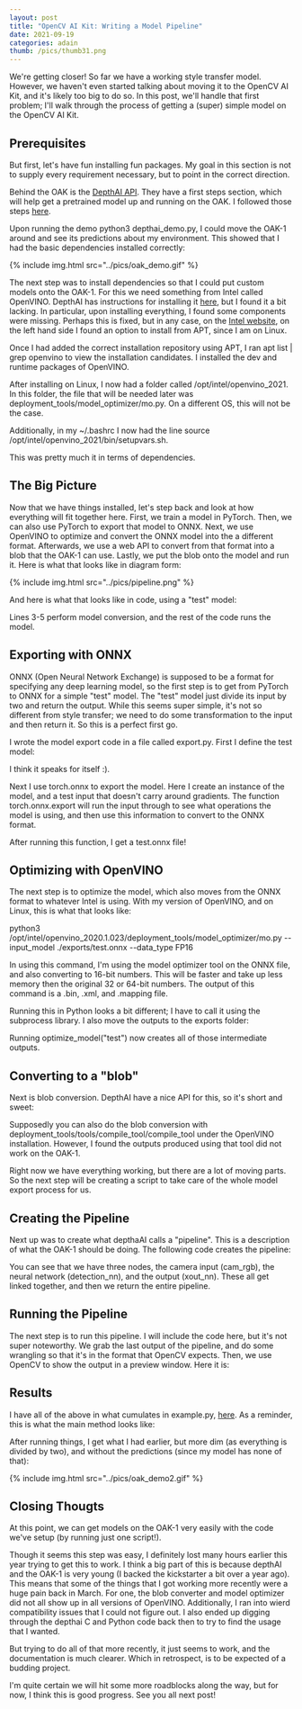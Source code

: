 ```yaml
---
layout: post
title: "OpenCV AI Kit: Writing a Model Pipeline"
date: 2021-09-19
categories: adain
thumb: /pics/thumb31.png
---
```



We're getting closer! So far we have a working style transfer model. However, we haven't even started talking about moving it to the OpenCV AI Kit, and it's likely too big to do so. In this post, we'll handle that first problem; I'll walk through the process of getting a (super) simple model on the OpenCV AI Kit.


## Prerequisites

But first, let's have fun installing fun packages. My goal in this section is not to supply every requirement necessary, but to point in the correct direction.

Behind the OAK is the [DepthAI API](https://docs.luxonis.com/en/latest/). They have a first steps section, which will help get a pretrained model up and running on the OAK. I followed those steps [here](https://docs.luxonis.com/en/latest/pages/tutorials/first_steps/).

Upon running the demo <span class="code">python3 depthai_demo.py</span>, I could move the OAK-1 around and see its predictions about my environment. This showed that I had the basic dependencies installed correctly:

{% include img.html src="../pics/oak_demo.gif" %}

The next step was to install dependencies so that I could put custom models onto the OAK-1. For this we need something from Intel called OpenVINO. DepthAI has instructions for installing it [here](https://docs.luxonis.com/en/latest/pages/tutorials/local_convert_openvino/), but I found it a bit lacking. In particular, upon installing everything, I found some components were missing. Perhaps this is fixed, but in any case, on the [Intel website](https://docs.openvinotoolkit.org/latest/openvino_docs_install_guides_installing_openvino_linux.html), on the left hand side I found an option to install from APT, since I am on Linux.

Once I had added the correct installation repository using APT, I ran <span class="code">apt list | grep openvino</span> to view the installation candidates. I installed the <span class="code">dev</span> and <span class="code">runtime</span> packages of OpenVINO.

After installing on Linux, I now had a folder called <span class="code">/opt/intel/openvino_2021</span>. In this folder, the file that will be needed later was <span class="code">deployment_tools/model_optimizer/mo.py</span>. On a different OS, this will not be the case.

Additionally, in my <span class="code">~/.bashrc</span> I now had the line <span class="code">source /opt/intel/openvino_2021/bin/setupvars.sh</span>.

This was pretty much it in terms of dependencies.


## The Big Picture

Now that we have things installed, let's step back and look at how everything will fit together here. First, we train a model in PyTorch. Then, we can also use PyTorch to export that model to ONNX. Next, we use OpenVINO to optimize and convert the ONNX model into the a different format. Afterwards, we use a web API to convert from that format into a blob that the OAK-1 can use. Lastly, we put the blob onto the model and run it. Here is what that looks like in diagram form:

{% include img.html src="../pics/pipeline.png" %}

And here is what that looks like in code, using a "test" model:

<script src="https://gist.github.com/J3698/33b9c00de822d8b5d5585cbe2a1867e8.js"></script>

Lines 3-5 perform model conversion, and the rest of the code runs the model.

## Exporting with ONNX

ONNX (Open Neural Network Exchange) is supposed to be a format for specifying any deep learning model, so the first step is to get from PyTorch to ONNX for a simple "test" model.  The "test" model just divide its input by two and return the output. While this seems super simple, it's not so different from style transfer; we need to do some transformation to the input and then return it. So this is a perfect first go.

I wrote the model export code in a file called <span class="code">export.py</span>. First I define the test model:

<script src="https://gist.github.com/J3698/e883a1e94069244c1341d8308726bde9.js"></script>

I think it speaks for itself :).

Next I use <span class="code">torch.onnx</span> to export the model. Here I create an instance of the model, and a test input that doesn't carry around gradients. The function <span class="code">torch.onnx.export</span> will run the input through to see what operations the model is using, and then use this information to convert to the ONNX format.

<script src="https://gist.github.com/J3698/04a01d11338cde5a0dd728886fcccfc1.js"></script>

After running this function, I get a <span class="code">test.onnx</span> file!

## Optimizing with OpenVINO

The next step is to optimize the model, which also moves from the ONNX format to whatever Intel is using. With my version of OpenVINO, and on Linux, this is what that looks like:

<div class="code"> python3 /opt/intel/openvino_2020.1.023/deployment_tools/model_optimizer/mo.py --input_model ./exports/test.onnx --data_type FP16
</div>

In  using this command, I'm using the model optimizer tool on the ONNX file, and also converting to 16-bit numbers. This will be faster and take up less memory then the original 32 or 64-bit numbers. The output of this command is a <span class="code">.bin</span>, <span class="code">.xml</span>, and <span class="code">.mapping</span> file.

Running this in Python looks a bit different; I have to call it using the subprocess library. I also move the outputs to the exports folder:

<script src="https://gist.github.com/J3698/3b6d70fc766549785a62e89a777de888.js"></script>

Running <span class="code">optimize_model("test")</span> now creates all of those intermediate outputs.

## Converting to a "blob"

Next is blob conversion. DepthAI have a nice API for this, so it's short and sweet:

<script src="https://gist.github.com/J3698/3cda3da3187dc1717dd2e37cdaaf8b12.js"></script>

Supposedly you can also do the blob conversion with <span class="code">deployment_tools/tools/compile_tool/compile_tool</span> under the OpenVINO installation. However, I found the outputs produced using that tool did not work on the OAK-1.

Right now we have everything working, but there are a lot of moving parts. So the next step will be creating a script to take care of the whole model export process for us.

## Creating the Pipeline

Next up was to create what depthaAI calls a "pipeline". This is a description of what the OAK-1 should be doing. The following code creates the pipeline:

<script src="https://gist.github.com/J3698/8139e8b8b1bf8a1fee6f9f4dcbdee031.js"></script>

You can see that we have three nodes, the camera input (cam_rgb), the neural network (detection_nn), and the output (xout_nn). These all get linked together, and then we return the entire pipeline.

## Running the Pipeline

The next step is to run this pipeline. I will include the code here, but it's not super noteworthy. We grab the last output of the pipeline, and do some wrangling so that it's in the format that OpenCV expects. Then, we use OpenCV to show the output in a preview window. Here it is:

<script src="https://gist.github.com/J3698/f14cebd835e7370c74fd88b881e74385.js"></script>

## Results

I have all of the above in what cumulates in <span class="code">example.py</span>, [here](). As a reminder, this is what the main method looks like:

<script src="https://gist.github.com/J3698/33b9c00de822d8b5d5585cbe2a1867e8.js"></script>

After running things, I get what I had earlier, but more dim (as everything is divided by two), and without the predictions (since my model has none of that):

{% include img.html src="../pics/oak_demo2.gif" %}


## Closing Thougts

At this point, we can get models on the OAK-1 very easily with the code we've setup (by running just one script!).

Though it seems this step was easy, I definitely lost many hours earlier this year trying to get this to work. I think a big part of this is because depthAI and the OAK-1 is very young (I backed the kickstarter a bit over a year ago). This means that some of the things that I got working more recently were a huge pain back in March. For one, the blob converter and model optimizer did not all show up in all versions of OpenVINO. Additionally, I ran into wierd compatibility issues that I could not figure out. I also ended up digging through the depthai C and Python code back then to try to find the usage that I wanted.

But trying to do all of that more recently, it just seems to work, and the documentation is much clearer. Which in retrospect, is to be expected of a budding project.

I'm quite certain we will hit some more roadblocks along the way, but for now, I think this is good progress. See you all next post!

